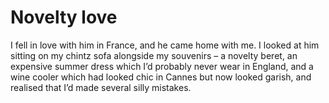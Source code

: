 Novelty love
============I fell in love with him in France, and he came home with me. I looked at him sitting on my chintz sofa alongside my souvenirs – a novelty beret, an expensive summer dress which I’d probably never wear in England, and a wine cooler which had looked chic in Cannes but now looked garish, and realised that I’d made several silly mistakes.